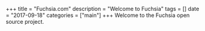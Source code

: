 +++
title = "Fuchsia.com"
description = "Welcome to Fuchsia"
tags = []
date = "2017-09-18"
categories = ["main"]
+++
Welcome to the Fuchsia open source project.

